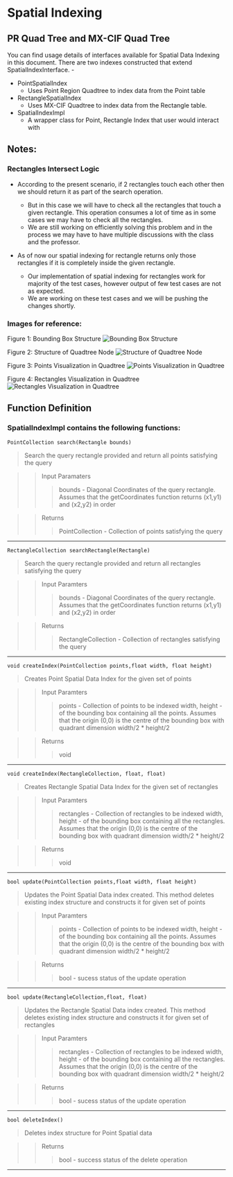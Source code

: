# Spatial Indexing

## PR Quad Tree and MX-CIF Quad Tree

You can find usage details of interfaces available for Spatial Data Indexing in this document.
There are two indexes constructed that extend SpatialIndexInterface. - 

* PointSpatialIndex
	* Uses Point Region Quadtree to index data from the Point table
* RectangleSpatialIndex 
	* Uses MX-CIF Quadtree to index data from the Rectangle table.
* SpatialIndexImpl
    * A wrapper class for Point, Rectangle Index that user would interact with

## Notes:

### Rectangles Intersect Logic

* According to the present scenario, if 2 rectangles touch each other then we should return it as part of the search operation. 
	* But in this case we will have to check all the rectangles that touch a given rectangle. This operation consumes a lot of time as in some cases we may have to check all the rectangles.
	* We are still working on efficiently solving this problem and in the process we may have to have multiple discussions with the class and the professor.

* As of now our spatial indexing for rectangle returns only those rectangles if it is completely inside the given rectangle.
	* Our implementation of spatial indexing for rectangles work for majority of the test cases, however output of few test cases are not as expected. 
	* We are working on these test cases and we will be pushing the changes shortly.

### Images for reference:

Figure 1: Bounding Box Structure 
![Bounding Box Structure](https://github.com/nakulchawla09/advances-quadtree/blob/master/new/advdbSpatialTest/Test/Images/BoundingBoxStructure.png)

Figure 2: Structure of Quadtree Node
![Structure of Quadtree Node](https://github.com/nakulchawla09/advances-quadtree/blob/master/new/advdbSpatialTest/Test/Images/StructureOfQuadtreeNode.png)

Figure 3: Points Visualization in Quadtree
![Points Visualization in Quadtree](https://github.com/nakulchawla09/advances-quadtree/blob/master/new/advdbSpatialTest/Test/Images/TestCase1PointsVisualization.png)

Figure 4: Rectangles Visualization in Quadtree
![Rectangles Visualization in Quadtree](https://github.com/nakulchawla09/advances-quadtree/blob/master/new/advdbSpatialTest/Test/Images/TestCaseRectangulesVisualization.png)

## Function Definition

### SpatialIndexImpl contains the following functions:
`PointCollection search(Rectangle bounds)`

>Search the query rectangle provided and return all points satisfying the query

>>Input Paramaters
>>>bounds - Diagonal Coordinates of the query rectangle. Assumes that the getCoordinates function returns (x1,y1) and (x2,y2) in order

>> Returns
>>> PointCollection - Collection of points satisfying the query


---		

`RectangleCollection searchRectangle(Rectangle)`
>Search the query rectangle provided and return all rectangles satisfying the query

>>Input Paramters
>>>bounds - Diagonal Coordinates of the query rectangle. Assumes that the getCoordinates function returns (x1,y1) and (x2,y2) in order

>>Returns
>>>RectangleCollection - Collection of rectangles satisfying the query

---	

`void createIndex(PointCollection points,float width, float height)`

>Creates Point Spatial Data Index for the given set of points

>>Input Paramters
>>>points - Collection of points to be indexed
>>>width, height - of the bounding box containing all the points. Assumes that the origin (0,0) is the centre of the bounding box with quadrant dimension width/2 * height/2

>>Returns
>>>void

---	

`void createIndex(RectangleCollection, float, float)`

>Creates Rectangle Spatial Data Index for the given set of rectangles

>>Input Paramters
>>>rectangles - Collection of rectangles to be indexed
>>>width, height - of the bounding box containing all the rectangles. Assumes that the origin (0,0) is the centre of the bounding box with quadrant dimension width/2 * height/2

>>Returns
>>>void

---

`bool update(PointCollection points,float width, float height)`

>Updates the Point Spatial Data index created. This method deletes existing index structure and constructs it for given set of points

>>Input Paramters
>>>points - Collection of points to be indexed
>>>width, height - of the bounding box containing all the points. Assumes that the origin (0,0) is the centre of the bounding box with quadrant dimension width/2 * height/2

>>Returns
>>>bool - sucess status of the update operation

---	
	
`bool update(RectangleCollection,float, float)`
>Updates the Rectangle Spatial Data index created. This method deletes existing index structure and constructs it for given set of rectangles

>>Input Paramters
>>>rectangles - Collection of rectangles to be indexed
>>>width, height - of the bounding box containing all the rectangles. Assumes that the origin (0,0) is the centre of the bounding box with quadrant dimension width/2 * height/2

>>Returns
>>>bool - sucess status of the update operation

---	

`bool deleteIndex()`

>Deletes index structure for Point Spatial data

>>Returns
>>>bool - success status of the delete operation

---		